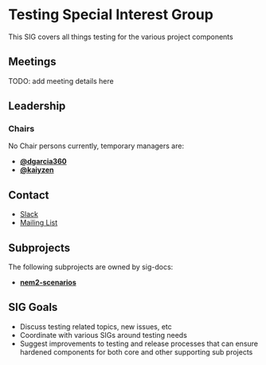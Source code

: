 # Testing Special Interest Group

This SIG covers all things testing for the various project components

## Meetings

TODO: add meeting details here

## Leadership

### Chairs

No Chair persons currently, temporary managers are:

* **[@dgarcia360](https://github.com/dgarcia360)**
* **[@kaiyzen](https://github.com/kaiyzen)**


## Contact

* [Slack](https://nem2.slack.com/messages/sig-testing)
* [Mailing List](https://groups.google.com/forum/#!forum/nemtech-sig-testing)

## Subprojects

The following subprojects are owned by sig-docs:

* **[nem2-scenarios](https://github.com/nemtech/nem2-scenarios)**

## SIG Goals

* Discuss testing related topics, new issues, etc
* Coordinate with various SIGs around testing needs
* Suggest improvements to testing and release processes that can ensure hardened components for both core and other supporting sub projects
